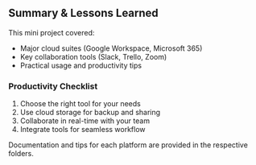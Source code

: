 ## Summary & Lessons Learned

This mini project covered:
- Major cloud suites (Google Workspace, Microsoft 365)
- Key collaboration tools (Slack, Trello, Zoom)
- Practical usage and productivity tips

### Productivity Checklist
1. Choose the right tool for your needs
2. Use cloud storage for backup and sharing
3. Collaborate in real-time with your team
4. Integrate tools for seamless workflow

Documentation and tips for each platform are provided in the respective folders.
